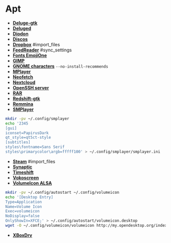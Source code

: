 # Apt 
 - [**Deluge-gtk**](http://apt.ubuntu.com/p/deluge-gtk)
 - [**Deluged**](http://apt.ubuntu.com/p/deluged)
 - [**Diodon**](http://apt.ubuntu.com/p/diodon)
 - [**Discos**](http://apt.ubuntu.com/p/gnome-disk-utility)
 - [**Dropbox**](http://apt.ubuntu.com/p/thunar-dropbox-plugin) #import_files
 - [**FeedReader**](http://apt.ubuntu.com/p/feedreader) #sync_settings
 - [**Fonts EmojiOne**](http://apt.ubuntu.com/p/fonts-emojione)
 - [**GIMP**](http://apt.ubuntu.com/p/feedgimpreader)
 - [**GNOME characters**](http://apt.ubuntu.com/p/gnome-characters) `--no-install-recommends`
 - [**MPlayer**](http://apt.ubuntu.com/p/mplayer)
 - [**Neofetch**](http://apt.ubuntu.com/p/neofetch)
 - [**Nextcloud**](http://apt.ubuntu.com/p/nextcloud-desktop)
 - [**OpenSSH server**](http://apt.ubuntu.com/p/openssh-server)
 - [**RAR**](http://apt.ubuntu.com/p/rar)
 - [**Redshift-gtk**](http://apt.ubuntu.com/p/redshift-gtk)
 - [**Remmina**](http://apt.ubuntu.com/p/remmina)
 - [**SMPlayer**](http://apt.ubuntu.com/p/smplayer)
```bash
mkdir -pv ~/.config/smplayer
echo '2345 	
[gui]
iconset=PapirusDark
qt_style=qt5ct-style
[subtitles]
styles\fontname=Sans Serif
styles\primarycolor\argb=fffff100' > ~/.config/smplayer/smplayer.ini
```
 - [**Steam**](http://apt.ubuntu.com/p/steam-installer) #import_files
 - [**Synaptic**](http://apt.ubuntu.com/p/synaptic)
 - [**Timeshift**](http://apt.ubuntu.com/p/timeshift)
 - [**Vokoscreen**](http://apt.ubuntu.com/p/vokoscreen)
 - [**VolumeIcon ALSA**](http://apt.ubuntu.com/p/volumeicon-alsa)
```bash
mkdir -pv ~/.config/autostart ~/.config/volumeicon
echo '[Desktop Entry]
Type=Application
Name=Volume Icon
Exec=volumeicon
NoDisplay=false
OnlyShowIn=XFCE;' > ~/.config/autostart/volumeicon.desktop
wget -O ~/.config/volumeicon/volumeicon http://my.opendesktop.org/index.php/s/tw8kNw3pjdQbfwB/download #update-link
```
 - [**XBoxDrv**](http://apt.ubuntu.com/p/xboxdrv)